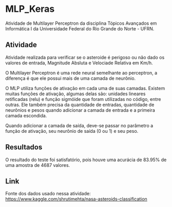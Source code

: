 # MLP_Keras

Atividade de Multilayer Perceptron da disciplina Tópicos Avançados em Informática I da Universidade Federal do Rio Grande do Norte - UFRN.

## Atividade

Atividade realizada para verificar se o asteroide é perigoso ou não dado os valores de entrada, Magnitude Absluta e Velociade Relativa em Km/h.

O Multilayer Perceptron é uma rede neural semelhante ao perceptron, a diferença é que ele possui mais de uma camada de neurônio. 

O MLP utiliza funções de ativação em cada uma de suas camadas. Existem muitas funções de ativação, algumas delas são: unidades lineares retificadas (relu) e função sigmóide que foram utilizadas no código, entre outras. Ele também precisa da quantidade de entradas, quantidade de neurônios e pesos quando adicionar a camada de entrada e a primeira camada escondida.

Quando adicionar a camada de saída, deve-se passar no parâmetro a função de ativação, seu neurônio de saída (0 ou 1) e seu peso.

## Resultados

O resultado do teste foi satisfatório, pois houve uma acurácia de 83.95% de uma amostra de 4687 valores.


## Link
Fonte dos dados usado nessa atividade: <https://www.kaggle.com/shrutimehta/nasa-asteroids-classification>

